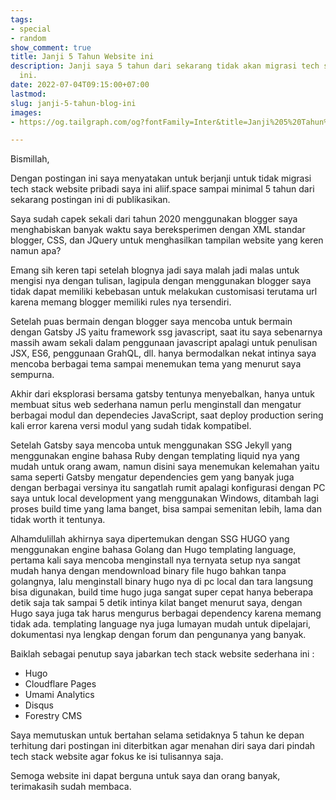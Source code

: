 ```yaml
---
tags:
- special
- random
show_comment: true
title: Janji 5 Tahun Website ini
description: Janji saya 5 tahun dari sekarang tidak akan migrasi tech stack website
  ini.
date: 2022-07-04T09:15:00+07:00
lastmod: 
slug: janji-5-tahun-blog-ini
images:
- https://og.tailgraph.com/og?fontFamily=Inter&title=Janji%205%20Tahun%20blog%20ini.&titleTailwind=text-gray-800%20font-bold%20text-6xl&titleFontFamily=Inter&text=Janji%205%20tahun%20blog%20ini%20tidak%20akan%20migrasi%20Tech%20Stack%20dan%20Ganti%20Tema&textTailwind=text-gray-700%20text-2xl%20mt-4&textFontFamily=Inter&logoUrl=&logoTailwind=h-8&bgTailwind=bg-white&footer=aliif.space&footerTailwind=text-gray-600&t=1654527274278&refresh=1

---
```

Bismillah,

Dengan postingan ini saya menyatakan untuk berjanji untuk tidak migrasi tech stack website pribadi saya ini aliif.space sampai minimal 5 tahun dari sekarang postingan ini di publikasikan.

Saya sudah capek sekali dari tahun 2020 menggunakan blogger saya menghabiskan banyak waktu saya bereksperimen dengan XML standar blogger, CSS, dan JQuery untuk menghasilkan tampilan website yang keren namun apa?

Emang sih keren tapi setelah blognya jadi saya malah jadi malas untuk mengisi nya dengan tulisan, lagipula dengan menggunakan blogger saya tidak dapat memiliki kebebasan untuk melakukan customisasi terutama url karena memang blogger memiliki rules nya tersendiri.

Setelah puas bermain dengan blogger saya mencoba untuk bermain dengan Gatsby JS yaitu framework ssg javascript, saat itu saya sebenarnya massih awam sekali dalam penggunaan javascript apalagi untuk penulisan JSX, ES6, penggunaan GrahQL, dll. hanya bermodalkan nekat intinya saya mencoba berbagai tema sampai menemukan tema yang menurut saya sempurna.

Akhir dari eksplorasi bersama gatsby tentunya menyebalkan, hanya untuk membuat situs web sederhana namun perlu menginstall dan mengatur berbagai modul dan dependecies JavaScript, saat deploy production sering kali error karena versi modul yang sudah tidak kompatibel.

Setelah Gatsby saya mencoba untuk menggunakan SSG Jekyll yang menggunakan engine bahasa Ruby dengan templating liquid nya yang mudah untuk orang awam, namun disini saya menemukan kelemahan yaitu sama seperti Gatsby mengatur dependencies gem yang banyak juga dengan berbagai versinya itu sangatlah rumit apalagi konfigurasi dengan PC saya untuk local development yang menggunakan Windows, ditambah lagi proses build time yang lama banget, bisa sampai semenitan lebih, lama dan tidak worth it tentunya.

Alhamdulillah akhirnya saya dipertemukan dengan SSG HUGO yang menggunakan engine bahasa Golang dan Hugo templating language, pertama kali saya mencoba menginstall nya ternyata setup nya sangat mudah hanya dengan mendownload binary file hugo bahkan tanpa golangnya, lalu menginstall binary hugo nya di pc local dan tara langsung bisa digunakan, build time hugo juga sangat super cepat hanya beberapa detik saja tak sampai 5 detik intinya kilat banget menurut saya, dengan Hugo saya juga tak harus mengurus berbagai dependency karena memang tidak ada. templating language nya juga lumayan mudah untuk dipelajari, dokumentasi nya lengkap dengan forum dan pengunanya yang banyak.

Baiklah sebagai penutup saya jabarkan tech stack website sederhana ini :

* Hugo
* Cloudflare Pages
* Umami Analytics
* Disqus
* Forestry CMS

Saya memutuskan untuk bertahan selama setidaknya 5 tahun ke depan terhitung dari postingan ini diterbitkan agar menahan diri saya dari pindah tech stack website agar fokus ke isi tulisannya saja.

Semoga website ini dapat berguna untuk saya dan orang banyak, terimakasih sudah membaca.